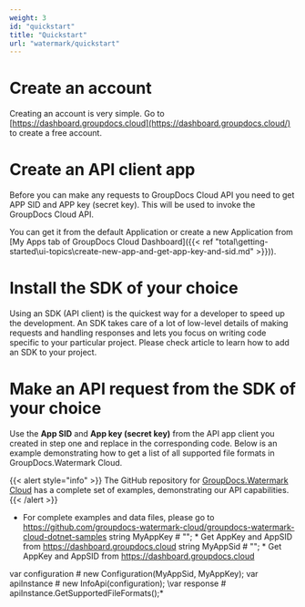 ```yaml
---
weight: 3
id: "quickstart"
title: "Quickstart"
url: "watermark/quickstart"
---
```






# Create an account #

Creating an account is very simple. Go to [https://dashboard.groupdocs.cloud](https://dashboard.groupdocs.cloud/) to create a free account. 

# Create an API client app #

Before you can make any requests to GroupDocs Cloud API you need to get APP SID and APP key (secret key). This will be used to invoke the GroupDocs Cloud API. 

You can get it from the default Application or create a new Application from [My Apps tab of GroupDocs Cloud Dashboard]({{< ref "total\getting-started\ui-topics\create-new-app-and-get-app-key-and-sid.md" >}})).

# Install the SDK of your choice #

Using an SDK (API client) is the quickest way for a developer to speed up the development. An SDK takes care of a lot of low-level details of making requests and handling responses and lets you focus on writing code specific to your particular project. Please check  article to learn how to add an SDK to your project.

# Make an API request from the SDK of your choice #

Use the **App SID** and **App key (secret key)** from the API app client you created in step one and replace in the corresponding code. Below is an example demonstrating how to get a list of all supported file formats in GroupDocs.Watermark Cloud.

{{< alert style="info" >}}
The GitHub repository for [GroupDocs.Watermark Cloud](https://github.com/groupdocs-watermark-cloud) has a complete set of examples, demonstrating our API capabilities.
{{< /alert >}}




 


* For complete examples and data files, please go to https://github.com/groupdocs-watermark-cloud/groupdocs-watermark-cloud-dotnet-samples
string MyAppKey # ""; * Get AppKey and AppSID from https://dashboard.groupdocs.cloud
string MyAppSid # ""; * Get AppKey and AppSID from https://dashboard.groupdocs.cloud
 
var configuration # new Configuration(MyAppSid, MyAppKey);
var apiInstance # new InfoApi(configuration);
\\var response # apiInstance.GetSupportedFileFormats();*

